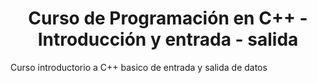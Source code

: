 <h1 align="center">
Curso de Programación en C++ - Introducción y entrada - salida
</h1>
<p>
Curso introductorio a C++ basico de entrada y salida de datos
<p>
